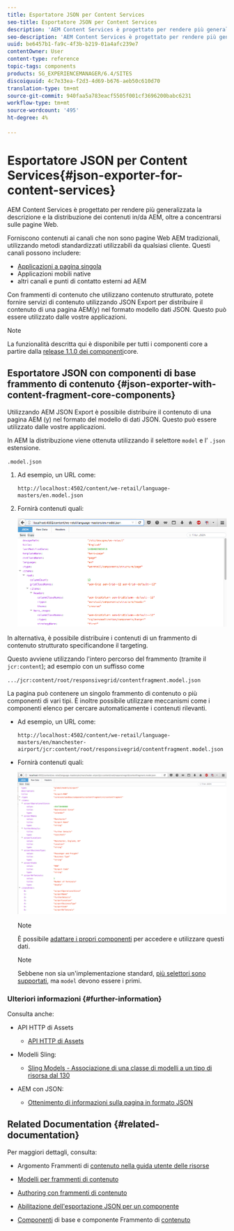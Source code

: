 ```yaml
---
title: Esportatore JSON per Content Services
seo-title: Esportatore JSON per Content Services
description: 'AEM Content Services è progettato per rendere più generalizzata la descrizione e la distribuzione dei contenuti in/da AEM, oltre a concentrarsi sulle pagine Web. Forniscono contenuti ai canali che non sono pagine Web AEM tradizionali, utilizzando metodi standardizzati utilizzabili da qualsiasi cliente. '
seo-description: 'AEM Content Services è progettato per rendere più generalizzata la descrizione e la distribuzione dei contenuti in/da AEM, oltre a concentrarsi sulle pagine Web. Forniscono contenuti ai canali che non sono pagine Web AEM tradizionali, utilizzando metodi standardizzati utilizzabili da qualsiasi cliente. '
uuid: be6457b1-fa9c-4f3b-b219-01a4afc239e7
contentOwner: User
content-type: reference
topic-tags: components
products: SG_EXPERIENCEMANAGER/6.4/SITES
discoiquuid: 4c7e33ea-f2d3-4d69-b676-aeb50c610d70
translation-type: tm+mt
source-git-commit: 940faa5a783eacf5505f001cf3696200babc6231
workflow-type: tm+mt
source-wordcount: '495'
ht-degree: 4%

---
```



# Esportatore JSON per Content Services{#json-exporter-for-content-services}

AEM Content Services è progettato per rendere più generalizzata la descrizione e la distribuzione dei contenuti in/da AEM, oltre a concentrarsi sulle pagine Web.

Forniscono contenuti ai canali che non sono pagine Web AEM tradizionali, utilizzando metodi standardizzati utilizzabili da qualsiasi cliente. Questi canali possono includere:

* [Applicazioni a pagina singola](spa-walkthrough.md)
* Applicazioni mobili native
* altri canali e punti di contatto esterni ad AEM

Con frammenti di contenuto che utilizzano contenuto strutturato, potete fornire servizi di contenuto utilizzando JSON Export per distribuire il contenuto di una pagina AEM(y) nel formato modello dati JSON. Questo può essere utilizzato dalle vostre applicazioni.

>[!NOTE]
>
>La funzionalità descritta qui è disponibile per tutti i componenti core a partire dalla [release 1.1.0 dei componenti](https://docs.adobe.com/content/docs/en/core-components/v1.html)core.

## Esportatore JSON con componenti di base frammento di contenuto {#json-exporter-with-content-fragment-core-components}

Utilizzando AEM JSON Export è possibile distribuire il contenuto di una pagina AEM (y) nel formato del modello di dati JSON. Questo può essere utilizzato dalle vostre applicazioni.

In AEM la distribuzione viene ottenuta utilizzando il selettore `model` e l’ `.json` estensione.

`.model.json`

1. Ad esempio, un URL come:

   ```shell
   http://localhost:4502/content/we-retail/language-masters/en.model.json
   ```

1. Fornirà contenuti quali:

   ![chlimage_1-192](assets/chlimage_1-192.png)

In alternativa, è possibile distribuire i contenuti di un frammento di contenuto strutturato specificandone il targeting.

Questo avviene utilizzando l&#39;intero percorso del frammento (tramite il `jcr:content`); ad esempio con un suffisso come

`.../jcr:content/root/responsivegrid/contentfragment.model.json`

La pagina può contenere un singolo frammento di contenuto o più componenti di vari tipi. È inoltre possibile utilizzare meccanismi come i componenti elenco per cercare automaticamente i contenuti rilevanti.

* Ad esempio, un URL come:

   ```shell
   http://localhost:4502/content/we-retail/language-masters/en/manchester-airport/jcr:content/root/responsivegrid/contentfragment.model.json
   ```

* Fornirà contenuti quali:

   ![chlimage_1-193](assets/chlimage_1-193.png)

   >[!NOTE]
   >
   >È possibile [adattare i propri componenti](/help/sites-developing/json-exporter-components.md) per accedere e utilizzare questi dati.

   >[!NOTE]
   >
   >Sebbene non sia un&#39;implementazione standard, [più selettori sono supportati,](json-exporter-components.md#multiple-selectors) ma `model` devono essere i primi.

### Ulteriori informazioni {#further-information}

Consulta anche:

* API HTTP di Assets

   * [API HTTP di Assets](/help/assets/mac-api-assets.md)

* Modelli Sling:

   * [Sling Models - Associazione di una classe di modelli a un tipo di risorsa dal 130](https://sling.apache.org/documentation/bundles/models.html#associating-a-model-class-with-a-resource-type-since-130)

* AEM con JSON:

   * [Ottenimento di informazioni sulla pagina in formato JSON](/help/sites-developing/pageinfo.md)

## Related Documentation {#related-documentation}

Per maggiori dettagli, consulta:

* Argomento Frammenti di [contenuto nella guida utente delle risorse](https://helpx.adobe.com/experience-manager/6-4/assets/user-guide.html?topic=/experience-manager/6-4/assets/morehelp/content-fragments.ug.js)

* [Modelli per frammenti di contenuto](/help/assets/content-fragments-models.md)
* [Authoring con frammenti di contenuto](/help/sites-authoring/content-fragments.md)
* [Abilitazione dell&#39;esportazione JSON per un componente](/help/sites-developing/json-exporter-components.md)

* [Componenti](https://docs.adobe.com/content/help/it-IT/experience-manager-core-components/using/introduction.html) di base e componente Frammento di [contenuto](https://helpx.adobe.com/experience-manager/core-components/using/content-fragment-component.html)

